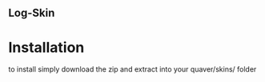 ## Log-Skin
# Installation
to install simply download the zip and extract into your quaver/skins/ folder
